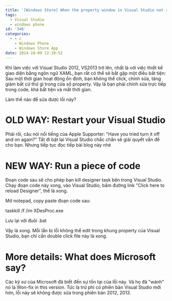 ```yaml
---
title: '[Windows Store] When the property window in Visual Studio not responding'
tags:
  - Visual Studio
  - windows phone
id: '346'
categories:
  - - c
    - Windows Phone
    - Windows Store App
date: 2014-10-09 22:39:52
---
```


Khi làm việc với Visual Studio 2012, VS2013 trở lên, nhất là với việc thiết kế giao diện bằng ngôn ngữ XAML, bạn rất có thể sẽ bắt gặp một điều bất tiện: Sau một thời gian hoạt động ổn định, bạn không thể click, chỉnh sửa, tăng giảm bất cứ thứ gì trong cửa sổ property. Vậy là bạn phải chỉnh sửa trực tiếp trong code, khá bất tiện và mất thời gian.

Làm thế nào để sửa được lỗi này?
<!-- more -->
# OLD WAY: Restart your Visual Studio

Phải rồi, câu nói nổi tiếng của Apple Supporter: "Have you tried turn it off and on again?" Tắt đi bật lại Visual Studio chắc chắn sẽ giải quyết vấn đề cho bạn. Nhưng tiếp tục đọc tiếp bài blog này nhé

# NEW WAY: Run a piece of code

Đoạn code sau sẽ cho phép bạn kill designer task bên trong Visual Studio. Chạy đoạn code này xong, vào Visual Studio, bấm đường link "Click here to reload Designer", thế là xong.

Mở notepad, copy paste đoạn code sau:

taskkill /f /im XDesProc.exe

Lưu lại với đuôi .bat

Vậy là xong. Mỗi lần bị lỗi không thể edit trong khung property của Visual Studio, bạn chỉ cần double click file này là xong.

# More details: What does Microsoft say?

Các kỹ sư của Microsoft đã biết đến sự tồn tại của lỗi này. Và họ đã "wánh" nó là Won-fix in this version. Tức là trừ phi có phiên bản Visual Studio mới hơn, lỗi này sẽ không được sửa trong phiên bản 2012, 2013.